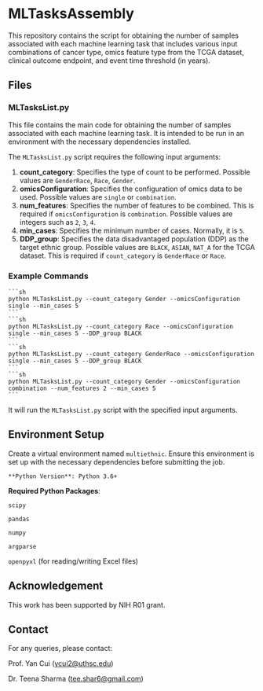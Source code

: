 # MLTasksAssembly

This repository contains the script for obtaining the number of samples associated with each machine learning task that includes various input combinations of cancer type, omics feature type from the TCGA dataset, clinical outcome endpoint, and event time threshold (in years).

## Files

### MLTasksList.py

This file contains the main code for obtaining the number of samples associated with each machine learning task. It is intended to be run in an environment with the necessary dependencies installed.

The `MLTasksList.py` script requires the following input arguments:

1. **count_category**: Specifies the type of count to be performed. Possible values are `GenderRace`, `Race`, `Gender`.
2. **omicsConfiguration**: Specifies the configuration of omics data to be used. Possible values are `single` or `combination`.
3. **num_features**: Specifies the number of features to be combined. This is required if `omicsConfiguration` is `combination`. Possible values are integers such as `2`, `3`, `4`.
4. **min_cases**: Specifies the minimum number of cases. Normally, it is `5`.
5. **DDP_group**: Specifies the data disadvantaged population (DDP) as the target ethnic group. Possible values are `BLACK`, `ASIAN`, `NAT_A` for the TCGA dataset. This is required if `count_category` is `GenderRace` or `Race`.

### Example Commands

    ```sh
    python MLTasksList.py --count_category Gender --omicsConfiguration single --min_cases 5
    ```
    ```sh
    python MLTasksList.py --count_category Race --omicsConfiguration single --min_cases 5 --DDP_group BLACK
    ```
    ```sh
    python MLTasksList.py --count_category GenderRace --omicsConfiguration single --min_cases 5 --DDP_group BLACK
    ```
    ```sh
    python MLTasksList.py --count_category Gender --omicsConfiguration combination --num_features 2 --min_cases 5
    ```

It will run the `MLTasksList.py` script with the specified input arguments.


## Environment Setup

Create a virtual environment named `multiethnic`. Ensure this environment is set up with the necessary dependencies before submitting the job.

    **Python Version**: Python 3.6+

**Required Python Packages**:

`scipy`

`pandas`

`numpy`

`argparse`

`openpyxl` (for reading/writing Excel files)


## Acknowledgement

This work has been supported by NIH R01 grant.


## Contact

For any queries, please contact:

Prof. Yan Cui (ycui2@uthsc.edu)

Dr. Teena Sharma (tee.shar6@gmail.com)
